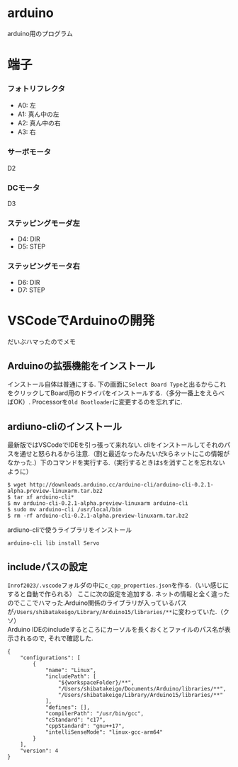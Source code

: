 # arduino
arduino用のプログラム

# 端子
### フォトリフレクタ
- A0: 左
- A1: 真ん中の左
- A2: 真ん中の右
- A3: 右

### サーボモータ
D2

### DCモータ
D3

### ステッピングモーダ左
- D4: DIR
- D5: STEP

### ステッピングモータ右
- D6: DIR
- D7: STEP

# VSCodeでArduinoの開発
だいぶハマったのでメモ
## Arduinoの拡張機能をインストール
インストール自体は普通にする.
下の画面に`Select Board Type`と出るからこれをクリックしてBoard用のドライバをインストールする.（多分一番上をえらべばOK）. Processorを`Old Bootloader`に変更するのを忘れずに.

## ardiuno-cliのインストール
最新版ではVSCodeでIDEを引っ張って来れない. cliをインストールしてそれのパスを通せと怒られるから注意.（割と最近なったみたいだkらネットにこの情報がなかった.）下のコマンドを実行する.（実行するときは`$`を消すことを忘れないように）
```
$ wget http://downloads.arduino.cc/arduino-cli/arduino-cli-0.2.1-alpha.preview-linuxarm.tar.bz2
$ tar xf arduino-cli*
$ mv arduino-cli-0.2.1-alpha.preview-linuxarm arduino-cli
$ sudo mv arduino-cli /usr/local/bin
$ rm -rf arduino-cli-0.2.1-alpha.preview-linuxarm.tar.bz2 
```
ardiuno-cliで使うライブラリをインストール
```
arduino-cli lib install Servo
```

## includeパスの設定
`Inrof2023/.vscode`フォルダの中に`c_cpp_properties.json`を作る.（いい感じにすると自動で作られる）
ここに次の設定を追加する.
ネットの情報と全く違ったのでここでハマった.Arduino関係のライブラリが入っているパスが`/Users/shibatakeigo/Library/Arduino15/libraries/**`に変わっていた.（クソ）\
Arduino IDEのincludeするところにカーソルを長くおくとファイルのパス名が表示されるので, それで確認した.
```
{
    "configurations": [
        {
            "name": "Linux",
            "includePath": [
                "${workspaceFolder}/**",
                "/Users/shibatakeigo/Documents/Arduino/libraries/**",
                "/Users/shibatakeigo/Library/Arduino15/libraries/**"
            ],
            "defines": [],
            "compilerPath": "/usr/bin/gcc",
            "cStandard": "c17",
            "cppStandard": "gnu++17",
            "intelliSenseMode": "linux-gcc-arm64"
        }
    ],
    "version": 4
}
```
